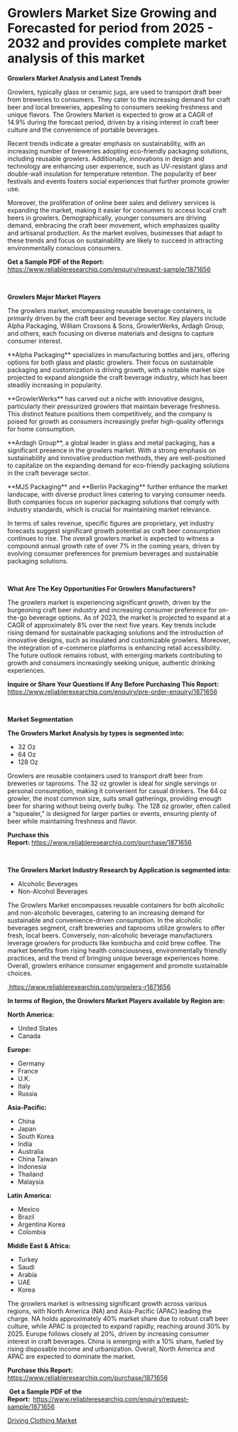 <p><h1>Growlers Market Size Growing and Forecasted for period from 2025 - 2032 and provides complete market analysis of this market</h1></p><p><strong>Growlers Market Analysis and Latest Trends</strong></p>
<p><p>Growlers, typically glass or ceramic jugs, are used to transport draft beer from breweries to consumers. They cater to the increasing demand for craft beer and local breweries, appealing to consumers seeking freshness and unique flavors. The Growlers Market is expected to grow at a CAGR of 14.9% during the forecast period, driven by a rising interest in craft beer culture and the convenience of portable beverages.</p><p>Recent trends indicate a greater emphasis on sustainability, with an increasing number of breweries adopting eco-friendly packaging solutions, including reusable growlers. Additionally, innovations in design and technology are enhancing user experience, such as UV-resistant glass and double-wall insulation for temperature retention. The popularity of beer festivals and events fosters social experiences that further promote growler use.</p><p>Moreover, the proliferation of online beer sales and delivery services is expanding the market, making it easier for consumers to access local craft beers in growlers. Demographically, younger consumers are driving demand, embracing the craft beer movement, which emphasizes quality and artisanal production. As the market evolves, businesses that adapt to these trends and focus on sustainability are likely to succeed in attracting environmentally conscious consumers.</p></p>
<p><strong>Get a Sample PDF of the Report:&nbsp;</strong> <a href="https://www.reliableresearchiq.com/enquiry/request-sample/1871656?utm_campaign=2212&utm_medium=2&utm_source=Github&utm_content=ia&utm_term=04042025&utm_id=growlers">https://www.reliableresearchiq.com/enquiry/request-sample/1871656</a></p>
<p>&nbsp;</p>
<p><strong>Growlers Major Market Players</strong></p>
<p><p>The growlers market, encompassing reusable beverage containers, is primarily driven by the craft beer and beverage sector. Key players include Alpha Packaging, William Croxsons & Sons, GrowlerWerks, Ardagh Group, and others, each focusing on diverse materials and designs to capture consumer interest.</p><p>**Alpha Packaging** specializes in manufacturing bottles and jars, offering options for both glass and plastic growlers. Their focus on sustainable packaging and customization is driving growth, with a notable market size projected to expand alongside the craft beverage industry, which has been steadily increasing in popularity.</p><p>**GrowlerWerks** has carved out a niche with innovative designs, particularly their pressurized growlers that maintain beverage freshness. This distinct feature positions them competitively, and the company is poised for growth as consumers increasingly prefer high-quality offerings for home consumption.</p><p>**Ardagh Group**, a global leader in glass and metal packaging, has a significant presence in the growlers market. With a strong emphasis on sustainability and innovative production methods, they are well-positioned to capitalize on the expanding demand for eco-friendly packaging solutions in the craft beverage sector.</p><p>**MJS Packaging** and **Berlin Packaging** further enhance the market landscape, with diverse product lines catering to varying consumer needs. Both companies focus on superior packaging solutions that comply with industry standards, which is crucial for maintaining market relevance.</p><p>In terms of sales revenue, specific figures are proprietary, yet industry forecasts suggest significant growth potential as craft beer consumption continues to rise. The overall growlers market is expected to witness a compound annual growth rate of over 7% in the coming years, driven by evolving consumer preferences for premium beverages and sustainable packaging solutions.</p></p>
<p>&nbsp;</p>
<p><strong>What Are The Key Opportunities For Growlers Manufacturers?</strong></p>
<p><p>The growlers market is experiencing significant growth, driven by the burgeoning craft beer industry and increasing consumer preference for on-the-go beverage options. As of 2023, the market is projected to expand at a CAGR of approximately 8% over the next five years. Key trends include rising demand for sustainable packaging solutions and the introduction of innovative designs, such as insulated and customizable growlers. Moreover, the integration of e-commerce platforms is enhancing retail accessibility. The future outlook remains robust, with emerging markets contributing to growth and consumers increasingly seeking unique, authentic drinking experiences.</p></p>
<p><strong>Inquire or Share Your Questions If Any Before Purchasing This Report:</strong> <a href="https://www.reliableresearchiq.com/enquiry/pre-order-enquiry/1871656?utm_campaign=2212&utm_medium=2&utm_source=Github&utm_content=ia&utm_term=04042025&utm_id=growlers">https://www.reliableresearchiq.com/enquiry/pre-order-enquiry/1871656</a></p>
<p>&nbsp;</p>
<p><strong>Market Segmentation</strong></p>
<p><strong>The Growlers Market Analysis by types is segmented into:</strong></p>
<p><ul><li>32 Oz</li><li>64 Oz</li><li>128 Oz</li></ul></p>
<p><p>Growlers are reusable containers used to transport draft beer from breweries or taprooms. The 32 oz growler is ideal for single servings or personal consumption, making it convenient for casual drinkers. The 64 oz growler, the most common size, suits small gatherings, providing enough beer for sharing without being overly bulky. The 128 oz growler, often called a “squealer,” is designed for larger parties or events, ensuring plenty of beer while maintaining freshness and flavor.</p></p>
<p><strong>Purchase this Report:&nbsp;</strong><a href="https://www.reliableresearchiq.com/purchase/1871656?utm_campaign=2212&utm_medium=2&utm_source=Github&utm_content=ia&utm_term=04042025&utm_id=growlers">https://www.reliableresearchiq.com/purchase/1871656</a></p>
<p>&nbsp;</p>
<p><strong>The Growlers Market Industry Research by Application is segmented into:</strong></p>
<p><ul><li>Alcoholic Beverages</li><li>Non-Alcohol Beverages</li></ul></p>
<p><p>The Growlers Market encompasses reusable containers for both alcoholic and non-alcoholic beverages, catering to an increasing demand for sustainable and convenience-driven consumption. In the alcoholic beverages segment, craft breweries and taprooms utilize growlers to offer fresh, local beers. Conversely, non-alcoholic beverage manufacturers leverage growlers for products like kombucha and cold brew coffee. The market benefits from rising health consciousness, environmentally friendly practices, and the trend of bringing unique beverage experiences home. Overall, growlers enhance consumer engagement and promote sustainable choices.</p></p>
<p><a href="https://www.reliableresearchiq.com/growlers-r1871656?utm_campaign=2212&utm_medium=2&utm_source=Github&utm_content=ia&utm_term=04042025&utm_id=growlers">&nbsp;https://www.reliableresearchiq.com/growlers-r1871656</a></p>
<p><strong>In terms of Region, the Growlers Market Players available by Region are:</strong></p>
<p>
    <p> <strong> North America: </strong>
        <ul>
            <li>United States</li>
            <li>Canada</li>
        </ul>
        </p> 
    <p> <strong> Europe: </strong>
        <ul>
            <li>Germany</li>
            <li>France</li>
            <li>U.K.</li>
            <li>Italy</li>
            <li>Russia</li>
        </ul>
        </p> 
    <p> <strong> Asia-Pacific: </strong>
        <ul>
            <li>China</li>
            <li>Japan</li>
            <li>South Korea</li>
            <li>India</li>
            <li>Australia</li>
            <li>China Taiwan</li>
            <li>Indonesia</li>
            <li>Thailand</li>
            <li>Malaysia</li>
        </ul>
        </p> 
    <p> <strong> Latin America: </strong>
        <ul>
            <li>Mexico</li>
            <li>Brazil</li>
            <li>Argentina Korea</li>
            <li>Colombia</li>
        </ul>
        </p> 
    <p> <strong> Middle East & Africa: </strong>
        <ul>
            <li>Turkey</li>
            <li>Saudi</li>
            <li>Arabia</li>
            <li>UAE</li>
            <li>Korea</li>
        </ul>
    </p>
    </p>
<p><p>The growlers market is witnessing significant growth across various regions, with North America (NA) and Asia-Pacific (APAC) leading the charge. NA holds approximately 40% market share due to robust craft beer culture, while APAC is projected to expand rapidly, reaching around 30% by 2025. Europe follows closely at 20%, driven by increasing consumer interest in craft beverages. China is emerging with a 10% share, fueled by rising disposable income and urbanization. Overall, North America and APAC are expected to dominate the market.</p></p>
<p><strong>Purchase this Report: </strong><a href="https://www.reliableresearchiq.com/purchase/1871656?utm_campaign=2212&utm_medium=2&utm_source=Github&utm_content=ia&utm_term=04042025&utm_id=growlers">https://www.reliableresearchiq.com/purchase/1871656</a></p>
<p>&nbsp;<strong>Get a Sample PDF of the Report:&nbsp;&nbsp;</strong><a href="https://www.reliableresearchiq.com/enquiry/request-sample/1871656?utm_campaign=2212&utm_medium=2&utm_source=Github&utm_content=ia&utm_term=04042025&utm_id=growlers">https://www.reliableresearchiq.com/enquiry/request-sample/1871656</a></p>
<p><strong></strong></p>
<p><p><a href="https://github.com/gullattedenna/Market-Research-Report-List-1/blob/main/driving-clothing-market.md?utm_campaign=2212&utm_medium=2&utm_source=Github&utm_content=ia&utm_term=04042025&utm_id=growlers">Driving Clothing Market</a></p></p>